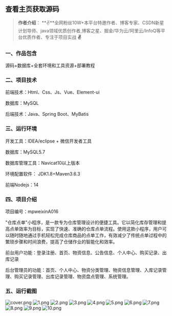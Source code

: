 
 
## 查看主页获取源码

> **作者介绍**： **✌**全网粉丝10W+本平台特邀作者、博客专家、CSDN新星计划导师、java领域优质创作者,博客之星、掘金/华为云/阿里云/InfoQ等平台优质作者、专注于项目实战 **✌**

  

### 一、作品包含

源码+数据库+全套环境和工具资源+部署教程

### 二、项目技术

前端技术：Html、Css、Js、Vue、Element-ui

数据库：MySQL

后端技术：Java、Spring Boot、MyBatis

  

### 三、运行环境

开发工具：IDEA/eclipse + 微信开发者工具

数据库：MySQL5.7

数据库管理工具：Navicat10以上版本

环境配置软件： JDK1.8+Maven3.6.3

前端Nodejs：14


### 四、项目介绍
项目编号：mpweixinA016

"仓库点单"小程序，是一款专为仓库管理设计的便捷工具。它以简化库存管理和提高点单效率为目标，实现了快速、准确的仓库点单流程。使用这款小程序，用户可以随时随地通过手机轻松完成仓库商品的点单工作，有效减少了传统点单过程中的繁琐步骤和时间浪费，提高了仓储作业的智能化和效率。

前台用户功能：登录注册、首页、物资信息、公告信息、个人中心、购买记录、出库记录

后台管理员的功能：首页、个人中心、物资分类管理、物资信息管理、入库记录管理、购买记录管理、出库记录管理、物资盘点管理、系统管理。

### 五、运行截图

![cover.png](./cover.png)
![1.png](./1.png)
![2.png](./2.png)
![3.png](./3.png)
![4.png](./4.png)
![5.png](./5.png)
![6.png](./6.png)
![7.png](./7.png)
![8.png](./8.png)
![9.png](./9.png)
![10.png](./10.png)




  
